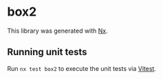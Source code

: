 # box2

This library was generated with [Nx](https://nx.dev).

## Running unit tests

Run `nx test box2` to execute the unit tests via [Vitest](https://vitest.dev/).
